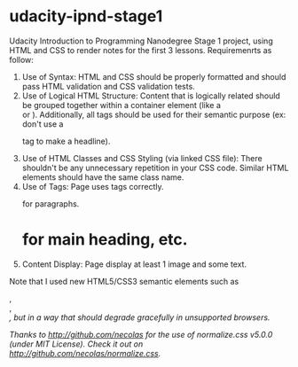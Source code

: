 # udacity-ipnd-stage1
Udacity Introduction to Programming Nanodegree Stage 1 project, using HTML and CSS to render notes for the first 3 lessons. Requiremenrts as follow:

1. Use of Syntax: HTML and CSS should be properly formatted and should pass HTML validation and CSS validation tests.
2. Use of Logical HTML Structure: Content that is logically related should be grouped together within a container element (like a <div> or <span>). Additionally, all tags should be used for their semantic purpose (ex: don't use a <p> tag to make a headline).
3. Use of HTML Classes and CSS Styling (via linked CSS file): There shouldn't be any unnecessary repetition in your CSS code. Similar HTML elements should have the same class name.
4. Use of Tags: Page uses tags correctly. <p> for paragraphs. <h1> for main heading, etc.
5. Content Display: Page display at least 1 image and some text.

Note that I used new HTML5/CSS3 semantic elements such as <section>, <nav>, <address>, but in a way that should degrade gracefully in unsupported browsers.

Thanks to http://github.com/necolas for the use of normalize.css v5.0.0 (under MIT License). Check it out on http://github.com/necolas/normalize.css.
